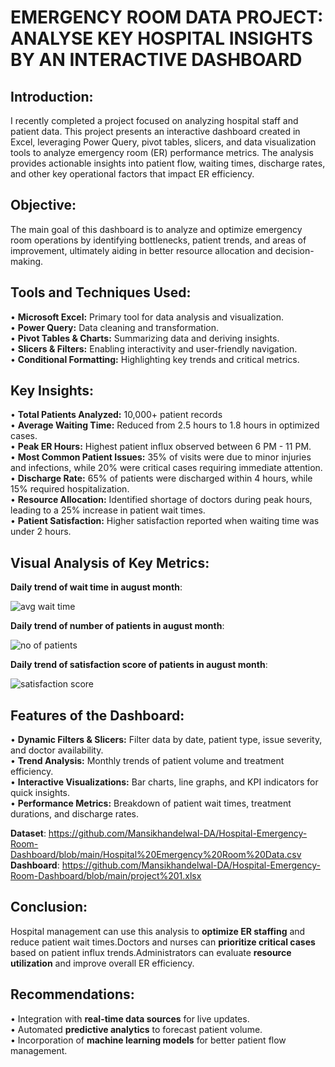 # EMERGENCY ROOM DATA PROJECT: ANALYSE KEY HOSPITAL INSIGHTS BY AN INTERACTIVE DASHBOARD
## Introduction:
I recently completed a project focused on analyzing hospital staff and patient data. This project presents an interactive dashboard created in Excel, leveraging Power Query, pivot tables, slicers, and data visualization tools to analyze emergency room (ER) performance metrics. The analysis provides actionable insights into patient flow, waiting times, discharge rates, and other key operational factors that impact ER efficiency.
## Objective:
The main goal of this dashboard is to analyze and optimize emergency room operations by identifying bottlenecks, patient trends, and areas of improvement, ultimately aiding in better resource allocation and decision-making.
## Tools and Techniques Used:
•	**Microsoft Excel:** Primary tool for data analysis and visualization.<br>
•	**Power Query:** Data cleaning and transformation.<br>
•	**Pivot Tables & Charts:** Summarizing data and deriving insights.<br>
•	**Slicers & Filters:** Enabling interactivity and user-friendly navigation.<br>
•	**Conditional Formatting:** Highlighting key trends and critical metrics.<br>
## Key Insights: 
•	**Total Patients Analyzed:** 10,000+ patient records<br>
•	**Average Waiting Time:** Reduced from 2.5 hours to 1.8 hours in optimized cases.<br>
•	**Peak ER Hours:** Highest patient influx observed between 6 PM - 11 PM.<br>
•	**Most Common Patient Issues:** 35% of visits were due to minor injuries and infections, while 20% were critical cases requiring immediate attention.<br>
•	**Discharge Rate:** 65% of patients were discharged within 4 hours, while 15% required hospitalization.<br>
•	**Resource Allocation:** Identified shortage of doctors during peak hours, leading to a 25% increase in patient wait times.<br>
•	**Patient Satisfaction:** Higher satisfaction reported when waiting time was under 2 hours.<br>
## Visual Analysis of Key Metrics:
**Daily trend of wait time in august month**:

![avg wait time](https://github.com/user-attachments/assets/084afcb9-8541-4169-8206-3107affa5b40)

**Daily trend of number of patients in august month**:

![no of patients](https://github.com/user-attachments/assets/f7c60b2b-4d7c-4753-b8fe-2154d1447ecd)

**Daily trend of satisfaction score of patients in august month**:

![satisfaction score](https://github.com/user-attachments/assets/f47d2183-db79-41d7-a60b-957e80581520)






## Features of the Dashboard:
•	**Dynamic Filters & Slicers:** Filter data by date, patient type, issue severity, and doctor availability.<br>
•	**Trend Analysis:** Monthly trends of patient volume and treatment efficiency.<br>
•	**Interactive Visualizations:** Bar charts, line graphs, and KPI indicators for quick insights.<br>
•	**Performance Metrics:** Breakdown of patient wait times, treatment durations, and discharge rates.<br>

   **Dataset**: https://github.com/Mansikhandelwal-DA/Hospital-Emergency-Room-Dashboard/blob/main/Hospital%20Emergency%20Room%20Data.csv<br> 
   **Dashboard**: https://github.com/Mansikhandelwal-DA/Hospital-Emergency-Room-Dashboard/blob/main/project%201.xlsx<br>
## Conclusion:
Hospital management can use this analysis to **optimize ER staffing** and reduce patient wait times.Doctors and nurses can **prioritize critical cases** based on patient influx trends.Administrators can evaluate **resource utilization** and improve overall ER efficiency.
## Recommendations:
•	Integration with **real-time data sources** for live updates.<br>
•	Automated **predictive analytics** to forecast patient volume.<br>
•	Incorporation of **machine learning models** for better patient flow management.<br>











